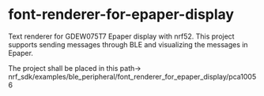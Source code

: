 # font-renderer-for-epaper-display
Text renderer for GDEW075T7 Epaper display with nrf52.
This project supports sending messages through BLE and visualizing the messages in Epaper.

The project shall be placed in this path-> nrf_sdk/examples/ble_peripheral/font_renderer_for_epaper_display/pca10056
